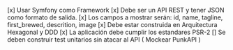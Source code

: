 [x] Usar Symfony como Framework
[x] Debe ser un API REST y tener JSON como formato de salida.
[x] Los campos a mostrar serán: id, name, tagline, first_brewed, descrition, image
[x] Debe estar construida en Arquitectura Hexagonal y DDD
[x] La aplicación debe cumplir los estandares PSR-2
[] Se deben construir test unitarios sin atacar al API ( Mockear PunkAPI )
